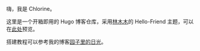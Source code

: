 嗨，我是 Chlorine。

这里是一个开箱即用的 Hugo 博客仓库，采用[林木木](https://immmmmm.com/)的 Hello-Friend 主题，可以在[此处](https://hugopreview.netlify.app)预览。

搭建教程可以参考我的博客[园子里的日光](https://yoghurtlee.com)。